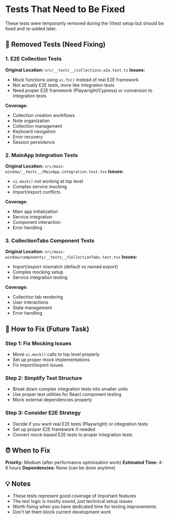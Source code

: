 # Tests That Need to Be Fixed

These tests were temporarily removed during the Vitest setup but should be fixed and re-added later.

## 🚫 Removed Tests (Need Fixing)

### 1. E2E Collection Tests
**Original Location:** `src/__tests__/collections.e2e.test.ts`
**Issues:** 
- Mock functions using `vi.fn()` instead of real E2E framework
- Not actually E2E tests, more like integration tests
- Need proper E2E framework (Playwright/Cypress) or conversion to integration tests

**Coverage:** 
- Collection creation workflows
- Note organization
- Collection management
- Keyboard navigation
- Error recovery
- Session persistence

### 2. MainApp Integration Tests  
**Original Location:** `src/main-window/__tests__/MainApp.integration.test.tsx`
**Issues:**
- `vi.mock()` not working at top level
- Complex service mocking
- Import/export conflicts

**Coverage:**
- Main app initialization
- Service integration
- Component interaction
- Error handling

### 3. CollectionTabs Component Tests
**Original Location:** `src/main-window/components/__tests__/CollectionTabs.test.tsx`
**Issues:**
- Import/export mismatch (default vs named export)
- Complex mocking setup
- Service integration testing

**Coverage:**
- Collection tab rendering
- User interactions
- State management
- Error handling

## 🔧 How to Fix (Future Task)

### Step 1: Fix Mocking Issues
- Move `vi.mock()` calls to top level properly
- Set up proper mock implementations
- Fix import/export issues

### Step 2: Simplify Test Structure
- Break down complex integration tests into smaller units
- Use proper test utilities for React component testing
- Mock external dependencies properly

### Step 3: Consider E2E Strategy
- Decide if you want real E2E tests (Playwright) or integration tests
- Set up proper E2E framework if needed
- Convert mock-based E2E tests to proper integration tests

## ⏰ When to Fix

**Priority:** Medium (after performance optimization work)
**Estimated Time:** 4-6 hours
**Dependencies:** None (can be done anytime)

## 💡 Notes

- These tests represent good coverage of important features
- The test logic is mostly sound, just technical setup issues
- Worth fixing when you have dedicated time for testing improvements
- Don't let them block current development work